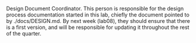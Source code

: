Design Document Coordinator. 
This person is responsible for the design process documentation started in this lab, chiefly the document pointed to by ./docs/DESIGN.md. 
By next week (lab08), they should ensure that there is a first version, and will be responsible for updating it throughout the rest of the quarter.
